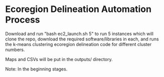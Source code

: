 # Ecoregion Delineation Automation Process
Download and run "bash ec2_launch.sh 5" to run 5 instances which will clone the repo, download the required software/libraries in each, and runs the k-means clustering ecoregion delineation code for different cluster numbers.

Maps and CSVs will be put in the outputs/ directory.

Note: In the beginning stages.
